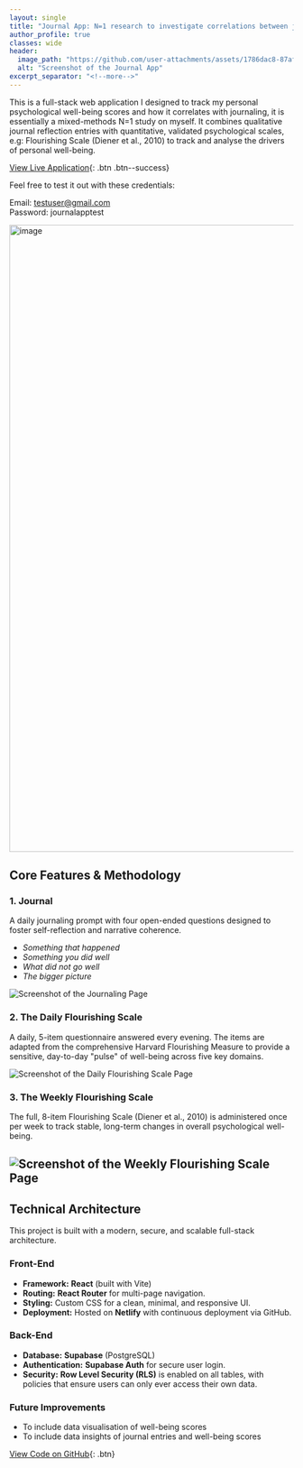 ```yaml
---
layout: single
title: "Journal App: N=1 research to investigate correlations between journaling and psychological well-being over time"
author_profile: true
classes: wide
header:
  image_path: "https://github.com/user-attachments/assets/1786dac8-87af-4eac-b795-b817e08a80cf"
  alt: "Screenshot of the Journal App"
excerpt_separator: "<!--more-->"
---
```


This is a full-stack web application I designed to track my personal psychological well-being scores and how it correlates with journaling, it is essentially a mixed-methods N=1 study on myself. It combines qualitative journal reflection entries with quantitative, validated psychological scales, e.g: Flourishing Scale (Diener et al., 2010) to track and analyse the drivers of personal well-being.

[View Live Application](https://6885ec796d69eab0ccece44d--glowing-dolphin-ed108f.netlify.app/){: .btn .btn--success}

Feel free to test it out with these credentials:

Email: testuser@gmail.com
<br>
Password: journalapptest

<!--more-->

<img width="1547" height="1112" alt="image" src="https://github.com/user-attachments/assets/c9af412b-047a-4a45-8546-7969eec9dac9" />

## Core Features & Methodology

### 1. Journal
A daily journaling prompt with four open-ended questions designed to foster self-reflection and narrative coherence.
*   *Something that happened*
*   *Something you did well*
*   *What did not go well*
*   *The bigger picture*

![Screenshot of the Journaling Page](https://github.com/user-attachments/assets/1786dac8-87af-4eac-b795-b817e08a80cf)

### 2. The Daily Flourishing Scale
A daily, 5-item questionnaire answered every evening. The items are adapted from the comprehensive Harvard Flourishing Measure to provide a sensitive, day-to-day "pulse" of well-being across five key domains.

![Screenshot of the Daily Flourishing Scale Page](https://github.com/user-attachments/assets/b6cc2690-34b1-40f6-9648-acd3340db111)

### 3. The Weekly Flourishing Scale
The full, 8-item Flourishing Scale (Diener et al., 2010) is administered once per week to track stable, long-term changes in overall psychological well-being.

![Screenshot of the Weekly Flourishing Scale Page](https://github.com/user-attachments/assets/b0fe63c3-30cf-4b72-9c57-3e84c1b1085e)
---

## Technical Architecture

This project is built with a modern, secure, and scalable full-stack architecture.

### Front-End
*   **Framework:** **React** (built with Vite)
*   **Routing:** **React Router** for multi-page navigation.
*   **Styling:** Custom CSS for a clean, minimal, and responsive UI.
*   **Deployment:** Hosted on **Netlify** with continuous deployment via GitHub.

### Back-End
*   **Database:** **Supabase** (PostgreSQL)
*   **Authentication:** **Supabase Auth** for secure user login.
*   **Security:** **Row Level Security (RLS)** is enabled on all tables, with policies that ensure users can only ever access their own data.

### Future Improvements
*   To include data visualisation of well-being scores
*   To include data insights of journal entries and well-being scores

[View Code on GitHub](https://github.com/junjiechoo24/journal-app){: .btn}
